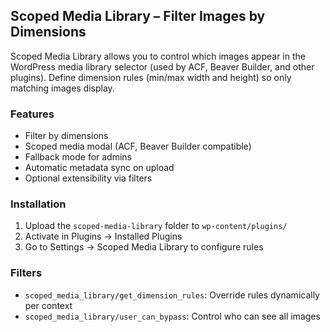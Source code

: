 ## Scoped Media Library – Filter Images by Dimensions

Scoped Media Library allows you to control which images appear in the WordPress media library selector (used by ACF, Beaver Builder, and other plugins). Define dimension rules (min/max width and height) so only matching images display.

### Features
- Filter by dimensions
- Scoped media modal (ACF, Beaver Builder compatible)
- Fallback mode for admins
- Automatic metadata sync on upload
- Optional extensibility via filters

### Installation
1. Upload the `scoped-media-library` folder to `wp-content/plugins/`
2. Activate in Plugins → Installed Plugins
3. Go to Settings → Scoped Media Library to configure rules

### Filters
- `scoped_media_library/get_dimension_rules`: Override rules dynamically per context
- `scoped_media_library/user_can_bypass`: Control who can see all images

